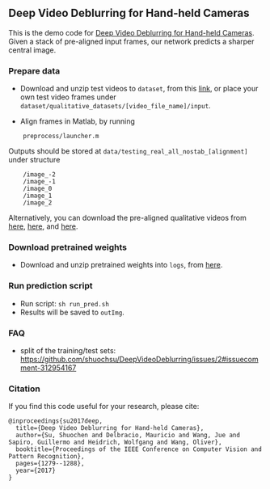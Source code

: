 ## Deep Video Deblurring for Hand-held Cameras
This is the demo code for [Deep Video Deblurring for Hand-held Cameras](http://www.cs.ubc.ca/labs/imager/tr/2017/DeepVideoDeblurring/). Given a stack of pre-aligned input frames, our network predicts a sharper central image. 

### Prepare data
- Download and unzip test videos to `dataset`, from this [link](http://www.cs.ubc.ca/labs/imager/tr/2017/DeepVideoDeblurring/DeepVideoDeblurring_Dataset.zip), or place your own test video frames under `dataset/qualitative_datasets/[video_file_name]/input`.

- Align frames in Matlab, by running
```Shell
	preprocess/launcher.m
```
Outputs should be stored at `data/testing_real_all_nostab_[alignment]` under structure
```Shell
	/image_-2
	/image_-1
	/image_0
	/image_1
	/image_2
```
Alternatively, you can download the pre-aligned qualitative videos from [here](http://www.cs.ubc.ca/labs/imager/tr/2017/DeepVideoDeblurring/testing_real_all_nostab_OF.zip), [here](http://www.cs.ubc.ca/labs/imager/tr/2017/DeepVideoDeblurring/testing_real_all_nostab_homography.zip), and [here](http://www.cs.ubc.ca/labs/imager/tr/2017/DeepVideoDeblurring/testing_real_all_nostab_nowarp.zip).

### Download pretrained weights
- Download and unzip pretrained weights into `logs`, from [here](http://www.cs.ubc.ca/labs/imager/tr/2017/DeepVideoDeblurring/pretrained.zip).

### Run prediction script
- Run script: `sh run_pred.sh`
- Results will be saved to `outImg`. 

### FAQ
- split of the training/test sets: https://github.com/shuochsu/DeepVideoDeblurring/issues/2#issuecomment-312954167

### Citation
If you find this code useful for your research, please cite:
```
@inproceedings{su2017deep,
  title={Deep Video Deblurring for Hand-held Cameras},
  author={Su, Shuochen and Delbracio, Mauricio and Wang, Jue and Sapiro, Guillermo and Heidrich, Wolfgang and Wang, Oliver},
  booktitle={Proceedings of the IEEE Conference on Computer Vision and Pattern Recognition},
  pages={1279--1288},
  year={2017}
}
```
